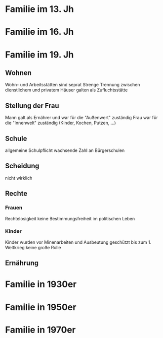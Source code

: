 # Familie im 13. Jh
# Familie im 16. Jh
# Familie im 19. Jh
## Wohnen
Wohn- und Arbeitsstätten sind seprat
Strenge Trennung zwischen dienstlichem und privatem
Häuser galten als Zufluchtsstätte

## Stellung der Frau
Mann galt als Ernährer und war für die "Außenwert" zuständig
Frau war für die "Innenwelt" zuständig (Kinder, Kochen, Putzen, ...)

## Schule
allgemeine Schulpflicht
wachsende Zahl an Bürgerschulen

## Scheidung
nicht wirklich

## Rechte
### Frauen
Rechtelosigkeit
keine Bestimmungsfreiheit  im politischen Leben

### Kinder
Kinder wurden vor Minenarbeiten und Ausbeutung geschützt
bis zum 1. Weltkrieg keine große Rolle

## Ernährung
# Familie in 1930er
# Familie in 1950er
# Familie in 1970er